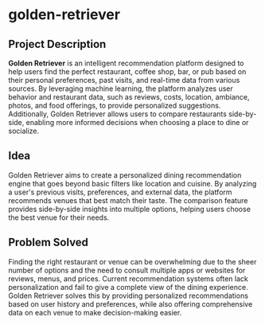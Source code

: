 # golden-retriever

## **Project Description**

**Golden Retriever** is an intelligent recommendation platform designed to help users find the perfect restaurant, coffee shop, bar, or pub based on their personal preferences, past visits, and real-time data from various sources. By leveraging machine learning, the platform analyzes user behavior and restaurant data, such as reviews, costs, location, ambiance, photos, and food offerings, to provide personalized suggestions. Additionally, Golden Retriever allows users to compare restaurants side-by-side, enabling more informed decisions when choosing a place to dine or socialize.

## **Idea**

Golden Retriever aims to create a personalized dining recommendation engine that goes beyond basic filters like location and cuisine. By analyzing a user's previous visits, preferences, and external data, the platform recommends venues that best match their taste. The comparison feature provides side-by-side insights into multiple options, helping users choose the best venue for their needs.

## **Problem Solved**

Finding the right restaurant or venue can be overwhelming due to the sheer number of options and the need to consult multiple apps or websites for reviews, menus, and prices. Current recommendation systems often lack personalization and fail to give a complete view of the dining experience. Golden Retriever solves this by providing personalized recommendations based on user history and preferences, while also offering comprehensive data on each venue to make decision-making easier.
